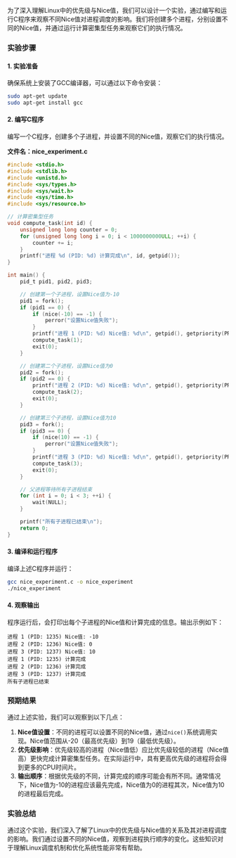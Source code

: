 为了深入理解Linux中的优先级与Nice值，我们可以设计一个实验，通过编写和运行C程序来观察不同Nice值对进程调度的影响。我们将创建多个进程，分别设置不同的Nice值，并通过运行计算密集型任务来观察它们的执行情况。

### 实验步骤

#### 1. 实验准备
确保系统上安装了GCC编译器，可以通过以下命令安装：
```bash
sudo apt-get update
sudo apt-get install gcc
```

#### 2. 编写C程序
编写一个C程序，创建多个子进程，并设置不同的Nice值，观察它们的执行情况。

**文件名：nice_experiment.c**

```c
#include <stdio.h>
#include <stdlib.h>
#include <unistd.h>
#include <sys/types.h>
#include <sys/wait.h>
#include <sys/time.h>
#include <sys/resource.h>

// 计算密集型任务
void compute_task(int id) {
    unsigned long long counter = 0;
    for (unsigned long long i = 0; i < 1000000000ULL; ++i) {
        counter += i;
    }
    printf("进程 %d (PID: %d) 计算完成\n", id, getpid());
}

int main() {
    pid_t pid1, pid2, pid3;

    // 创建第一个子进程，设置Nice值为-10
    pid1 = fork();
    if (pid1 == 0) {
        if (nice(-10) == -1) {
            perror("设置Nice值失败");
        }
        printf("进程 1 (PID: %d) Nice值: %d\n", getpid(), getpriority(PRIO_PROCESS, 0));
        compute_task(1);
        exit(0);
    }

    // 创建第二个子进程，设置Nice值为0
    pid2 = fork();
    if (pid2 == 0) {
        printf("进程 2 (PID: %d) Nice值: %d\n", getpid(), getpriority(PRIO_PROCESS, 0));
        compute_task(2);
        exit(0);
    }

    // 创建第三个子进程，设置Nice值为10
    pid3 = fork();
    if (pid3 == 0) {
        if (nice(10) == -1) {
            perror("设置Nice值失败");
        }
        printf("进程 3 (PID: %d) Nice值: %d\n", getpid(), getpriority(PRIO_PROCESS, 0));
        compute_task(3);
        exit(0);
    }

    // 父进程等待所有子进程结束
    for (int i = 0; i < 3; ++i) {
        wait(NULL);
    }

    printf("所有子进程已结束\n");
    return 0;
}
```

#### 3. 编译和运行程序
编译上述C程序并运行：
```bash
gcc nice_experiment.c -o nice_experiment
./nice_experiment
```

#### 4. 观察输出
程序运行后，会打印出每个子进程的Nice值和计算完成的信息。输出示例如下：

```
进程 1 (PID: 1235) Nice值: -10
进程 2 (PID: 1236) Nice值: 0
进程 3 (PID: 1237) Nice值: 10
进程 1 (PID: 1235) 计算完成
进程 2 (PID: 1236) 计算完成
进程 3 (PID: 1237) 计算完成
所有子进程已结束
```

### 预期结果

通过上述实验，我们可以观察到以下几点：
1. **Nice值设置**：不同的进程可以设置不同的Nice值，通过`nice()`系统调用实现。Nice值范围从-20（最高优先级）到19（最低优先级）。
2. **优先级影响**：优先级较高的进程（Nice值低）应比优先级较低的进程（Nice值高）更快完成计算密集型任务。在实际运行中，具有更高优先级的进程将会得到更多的CPU时间片。
3. **输出顺序**：根据优先级的不同，计算完成的顺序可能会有所不同。通常情况下，Nice值为-10的进程应该最先完成，Nice值为0的进程其次，Nice值为10的进程最后完成。

### 实验总结

通过这个实验，我们深入了解了Linux中的优先级与Nice值的关系及其对进程调度的影响。我们通过设置不同的Nice值，观察到进程执行顺序的变化。这些知识对于理解Linux调度机制和优化系统性能非常有帮助。